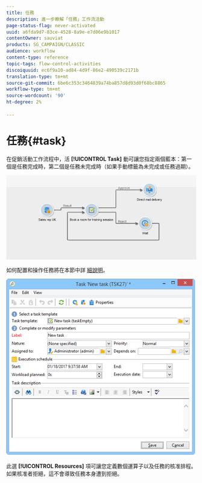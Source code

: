 ```yaml
---
title: 任務
description: 進一步瞭解「任務」工作流活動
page-status-flag: never-activated
uuid: a6fda9d7-83ce-4528-8a9e-e7d06e9b1017
contentOwner: sauviat
products: SG_CAMPAIGN/CLASSIC
audience: workflow
content-type: reference
topic-tags: flow-control-activities
discoiquuid: ec6f9a10-ad84-4d9f-86e2-490539c2171b
translation-type: tm+mt
source-git-commit: 6be6c353c3464839a74ba857d8d93d0f68bc8865
workflow-type: tm+mt
source-wordcount: '90'
ht-degree: 2%

---
```



# 任務{#task}

在促銷活動工作流程中，活 **[!UICONTROL Task]** 動可讓您指定兩個藍本：第一個是任務完成時，第二個是任務未完成時（如果手動標籤為未完成或任務過期）。

![](assets/mrm_task_in_workflow.png)

如何配置和操作任務將在本節中詳 [細說明](../../campaign/using/creating-and-managing-tasks.md)。

![](assets/wkf_task_activity.png)

此選 **[!UICONTROL Resources]** 項可讓您定義數個運算子以及任務的核准排程。 如果核准者拒絕，這不會導致任務本身遭到拒絕。
